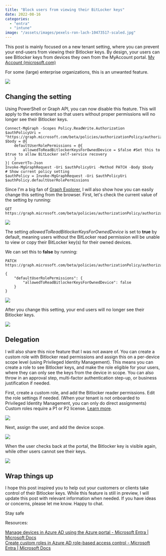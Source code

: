 ```yaml
---
title: "Block users from viewing their BitLocker keys"
date: 2022-08-16
categories: 
  - "entra"
  - "intune"
image: "/assets/images/pexels-ron-lach-10473517-scaled.jpg"
---
```


This post is mainly focused on a new tenant setting, where you can prevent your end-users from viewing their Bitlocker keys. By design, your users can see Bitlocker keys from devices they own from the MyAccount portal. [My Account (microsoft.com)](https://myaccount.microsoft.com/device-list)

For some (large) enterprise organizations, this is an unwanted feature.

![](/assets/images/vmconnect_1fkZp83ARP.png)

## Changing the setting

Using PowerShell or Graph API, you can now disable this feature. This will apply to the entire tenant so that users without proper permissions will no longer see their Bitlocker keys.

```
Connect-MgGraph -Scopes Policy.ReadWrite.Authorization
$authPolicyUri = "https://graph.microsoft.com/beta/policies/authorizationPolicy/authorizationPolicy"
$body = @{
    defaultUserRolePermissions = @{
        allowedToReadBitlockerKeysForOwnedDevice = $false #Set this to $true to allow BitLocker self-service recovery
    }
}| ConvertTo-Json
Invoke-MgGraphRequest -Uri $authPolicyUri -Method PATCH -Body $body
# Show current policy setting
$authPolicy = Invoke-MgGraphRequest -Uri $authPolicyUri
$authPolicy.defaultUserRolePermissions
```

Since I'm a big fan of [Graph Explorer](https://aka.ms/ge), I will also show how you can easily change this setting from the browser. First, let's check the current value of the setting by running:

```
GET https://graph.microsoft.com/beta/policies/authorizationPolicy/authorizationPolicy
```

![](/assets/images/msedge_iwBZdQtZHF.png)

The setting _allowedToReadBitlockerKeysForOwnedDevice_ is set to **true** by default, meaning users without the BitLocker read permission will be unable to view or copy their BitLocker key(s) for their owned devices.

We can set this to **false** by running:

```
PATCH https://graph.microsoft.com/beta/policies/authorizationPolicy/authorizationPolicy

{
    "defaultUserRolePermissions": {
        "allowedToReadBitlockerKeysForOwnedDevice": false
    }
}
```

![](/assets/images/msedge_Gt4telSd9M.png)

After you change this setting, your end users will no longer see their Bitlocker keys.

![](/assets/images/vmconnect_NcaKx7H27O.png)

## Delegation

I will also share this nice feature that I was not aware of. You can create a custom role with Bitlocker read permissions and assign this on a per-device scope level (using Privileged Identity Management). This means you can create a role to see Bitlocker keys, and make the role eligible for your users, where they can only see the keys from the device in scope. You can also throw in an approval step, multi-factor authentication step-up, or business justification if needed.

First, create a custom role, and add the Bitlocker reader permissions. Edit the role settings if needed. (When your tenant is not onboarded to Privileged Identity Management, you can only do direct assignments) Custom roles require a P1 or P2 license. [Learn more](https://docs.microsoft.com/en-us/azure/active-directory/roles/custom-create).

![](/assets/images/image.png)

Next, assign the user, and add the device scope.

![](/assets/images/image-2.png)

When the user checks back at the portal, the Bitlocker key is visible again, while other users cannot see their keys.

![](/assets/images/vmconnect_1fkZp83ARP.png)

## Wrap things up

I hope this post inspired you to help out your customers or clients take control of their Bitlocker keys. While this feature is still in preview, I will update this post with relevant information when needed. If you have ideas or concerns, please let me know. Happy to chat.

Stay safe

Resources:

[Manage devices in Azure AD using the Azure portal - Microsoft Entra | Microsoft Docs](https://docs.microsoft.com/en-us/azure/active-directory/devices/device-management-azure-portal#block-users-from-viewing-their-bitlocker-keys-preview)  
[Create custom roles in Azure AD role-based access control - Microsoft Entra | Microsoft Docs](https://docs.microsoft.com/en-us/azure/active-directory/roles/custom-create)
